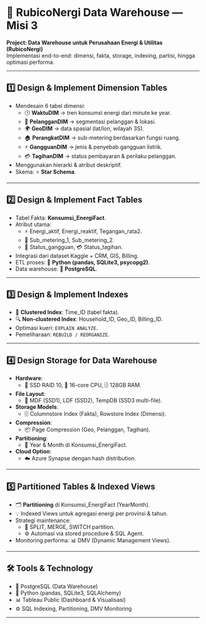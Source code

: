 # 🔋 RubicoNergi Data Warehouse — Misi 3

**Project: Data Warehouse untuk Perusahaan Energi & Utilitas (RubicoNergi)**  
Implementasi end-to-end: dimensi, fakta, storage, indexing, partisi, hingga optimasi performa.

---

## 1️⃣ Design & Implement Dimension Tables
- Mendesain 6 tabel dimensi:
  - 🕒 **WaktuDIM** → tren konsumsi energi dari minute ke year.
  - 👥 **PelangganDIM** → segmentasi pelanggan & lokasi.
  - 🌍 **GeoDIM** → data spasial (lat/lon, wilayah 3S).
  - 🏠 **PerangkatDIM** → sub-metering berdasarkan fungsi ruang.
  - ⚡ **GangguanDIM** → jenis & penyebab gangguan listrik.
  - 💳 **TagihanDIM** → status pembayaran & perilaku pelanggan.
- Menggunakan hierarki & atribut deskriptif.
- Skema: ⭐ **Star Schema**.

---

## 2️⃣ Design & Implement Fact Tables
- Tabel Fakta: **Konsumsi_EnergiFact**.
- Atribut utama:
  - ⚡ Energi_aktif, Energi_reaktif, Tegangan_rata2.
  - 🔌 Sub_metering_1, Sub_metering_2.
  - 🚨 Status_gangguan, 💳 Status_tagihan.
- Integrasi dari dataset Kaggle + CRM, GIS, Billing.
- ETL proses: 🐍 **Python (pandas, SQLite3, psycopg2)**.
- Data warehouse: 🐘 **PostgreSQL**.

---

## 3️⃣ Design & Implement Indexes
- 🔗 **Clustered Index**: Time_ID (tabel fakta).
- 🔍 **Non-clustered Index**: Household_ID, Geo_ID, Billing_ID.
- Optimasi kueri: `EXPLAIN ANALYZE`.
- Pemeliharaan: `REBUILD / REORGANIZE`.

---

## 4️⃣ Design Storage for Data Warehouse
- **Hardware**:
  - 💾 SSD RAID 10, 🧠 16-core CPU, 🗄️ 128GB RAM.
- **File Layout**:
  - 📁 MDF (SSD1), LDF (SSD2), TempDB (SSD3 multi-file).
- **Storage Models**:
  - 🗄️ Columnstore Index (Fakta), Rowstore Index (Dimensi).
- **Compression**:
  - 📦 Page Compression (Geo, Pelanggan, Tagihan).
- **Partitioning**:
  - 📅 Year & Month di Konsumsi_EnergiFact.
- **Cloud Option**:
  - ☁️ Azure Synapse dengan hash distribution.

---

## 5️⃣ Partitioned Tables & Indexed Views
- 🗂️ **Partitioning** di Konsumsi_EnergiFact (YearMonth).
- 💡 Indexed Views untuk agregasi energi per provinsi & tahun.
- Strategi maintenance:
  - 🔀 SPLIT, MERGE, SWITCH partition.
  - ⚙️ Automasi via stored procedure & SQL Agent.
- Monitoring performa: 📊 DMV (Dynamic Management Views).

---

## 🛠️ Tools & Technology
- 🐘 PostgreSQL (Data Warehouse)
- 🐍 Python (pandas, SQLite3, SQLAlchemy)
- 📊 Tableau Public (Dashboard & Visualisasi)
- ⚙️ SQL Indexing, Partitioning, DMV Monitoring

---